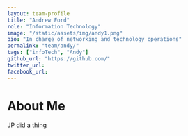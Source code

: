 ```yaml
---
layout: team-profile
title: "Andrew Ford"
role: "Information Technology"
image: "/static/assets/img/andy1.png"
bio: "In charge of networking and technology operations"
permalink: "team/andy/"
tags: ["infoTech", "Andy"]
github_url: "https://github.com/"
twitter_url: 
facebook_url: 
---
```


# About Me

JP did a thing
